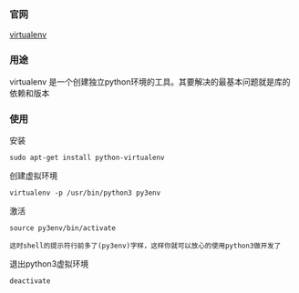 ### 官网

[virtualenv](http://www.virtualenv.org/en/latest/)



### 用途

virtualenv 是一个创建独立python环境的工具。其要解决的最基本问题就是库的依赖和版本



### 使用

安装

    

    sudo apt-get install python-virtualenv

创建虚拟环境



    virtualenv -p /usr/bin/python3 py3env



激活



    source py3env/bin/activate

    这时shell的提示符行前多了(py3env)字样，这样你就可以放心的使用python3做开发了

退出python3虚拟环境

    

    deactivate